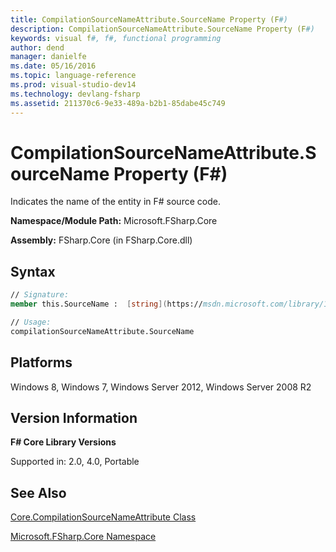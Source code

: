```yaml
---
title: CompilationSourceNameAttribute.SourceName Property (F#)
description: CompilationSourceNameAttribute.SourceName Property (F#)
keywords: visual f#, f#, functional programming
author: dend
manager: danielfe
ms.date: 05/16/2016
ms.topic: language-reference
ms.prod: visual-studio-dev14
ms.technology: devlang-fsharp
ms.assetid: 211370c6-9e33-489a-b2b1-85dabe45c749 
---
```


# CompilationSourceNameAttribute.SourceName Property (F#)

Indicates the name of the entity in F# source code.

**Namespace/Module Path:** Microsoft.FSharp.Core

**Assembly:** FSharp.Core (in FSharp.Core.dll)


## Syntax

```fsharp
// Signature:
member this.SourceName :  [string](https://msdn.microsoft.com/library/12b97856-ec80-4f70-a018-afb0753f755a)

// Usage:
compilationSourceNameAttribute.SourceName
```

## Platforms
Windows 8, Windows 7, Windows Server 2012, Windows Server 2008 R2

## Version Information
**F# Core Library Versions**

Supported in: 2.0, 4.0, Portable

## See Also
[Core.CompilationSourceNameAttribute Class](Core.CompilationSourceNameAttribute-Class-%5BFSharp%5D.md)

[Microsoft.FSharp.Core Namespace](Microsoft.FSharp.Core-Namespace-%5BFSharp%5D.md)